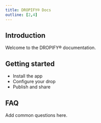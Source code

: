 ```yaml
---
title: DROPIFY® Docs
outline: [2,4]
---
```


## Introduction

Welcome to the DROPIFY® documentation.

## Getting started

- Install the app
- Configure your drop
- Publish and share

## FAQ

Add common questions here.
